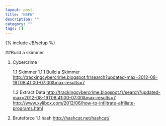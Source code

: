 ```yaml
---
layout: post
title: "NSFW"
description: ""
category: ""
tags: []
---
```

{% include JB/setup %}


##Build a skimmer

1. Cybercrime

    1.1 Skimmer
        1.1.1  Build a Skimmer
        http://trackingcybercrime.blogspot.fr/search?updated-max=2012-08-19T08:41:00-07:00&max-results=7
    
    1.2 Extract Data
    http://trackingcybercrime.blogspot.fr/search?updated-max=2012-08-19T08:41:00-07:00&max-results=7
    http://www.xylibox.com/2012/06/how-to-infiltrate-affiliate-programs.html
    
    
2. Bruteforce
    1.1 hash
        http://hashcat.net/hashcat/